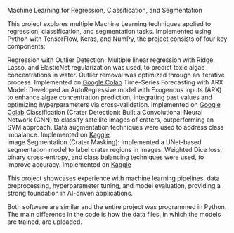 Machine Learning for Regression, Classification, and Segmentation

This project explores multiple Machine Learning techniques applied to regression, classification, and segmentation tasks. Implemented using Python with TensorFlow, Keras, and NumPy, the project consists of four key components:

Regression with Outlier Detection: Multiple linear regression with Ridge, Lasso, and ElasticNet regularization was used, to predict toxic algae concentrations in water. Outlier removal was optimized through an iterative process. Implemented on [Google Colab](https://colab.research.google.com/) 
Time-Series Forecasting with ARX Model: Developed an AutoRegressive model with Exogenous inputs (ARX) to enhance algae concentration prediction, integrating past values and optimizing hyperparameters via cross-validation. Implemented on [Google Colab](https://colab.research.google.com/) 
Classification (Crater Detection): Built a Convolutional Neural Network (CNN) to classify satellite images of craters, outperforming an SVM approach. Data augmentation techniques were used to address class imbalance. Implemented on [Kaggle](https://www.kaggle.com/)  
Image Segmentation (Crater Masking): Implemented a UNet-based segmentation model to label crater regions in images. Weighted Dice loss, binary cross-entropy, and class balancing techniques were used, to improve accuracy. Implemented on [Kaggle](https://www.kaggle.com/)  

This project showcases experience with machine learning pipelines, data preprocessing, hyperparameter tuning, and model evaluation, providing a strong foundation in AI-driven applications.

Both software are similar and the entire project was programmed in Python. The main difference in the code is how the data files, in which the models are trained, are uploaded.
